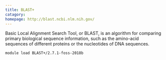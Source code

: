 ```yaml
---
title: BLAST+
catagory:  
homepage: http://blast.ncbi.nlm.nih.gov/
---
```

Basic Local Alignment Search Tool, or BLAST, is an algorithm for comparing primary biological sequence information, such as the amino-acid sequences of different proteins or the nucleotides of DNA sequences.
```
module load BLAST+/2.7.1-foss-2018b
```

